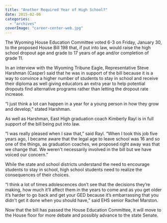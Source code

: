 ```yaml
---
title: "Another Required Year of High School?"
date: 2015-02-06
categories: 
  - "archives"
coverImage: "career-center-web.jpg"
---
```


The Wyoming House Education Committee voted 6-3 on Friday, January 30, to the proposed House Bill 198 that, if put into law, would raise the high school dropout age and grade to 17 years of age and/or completion of grade 11.

In an interview with the Wyoming Tribune Eagle, Representative Steve Harshman (Casper) said that he was in support of the bill because it is a way to convince a higher number of students to stay in school and receive their diploma as well giving educators an extra year to help potential dropouts find alternative programs rather than letting the dropout rate increase.

“I just think a lot can happen in a year for a young person in how they grow and develop,” stated Harshman.

As well as Harshman, East High graduation coach Kimberly Rayl is in full support of the bill being put into law.

“I was really pleased when I saw that,” said Rayl. “When I took this job five years ago, I became aware that the legal age to leave school was 16 and so one of the things, as graduation coaches, we proposed right away was that we change that. We weren't necessarily involved in the bill but we have voiced our concern.”

While the state and school districts understand the need to encourage students to stay in school, high school students need to realize the consequences of their choices.

“I think a lot of times adolescences don’t see that the decisions they’re making, how much it’ll affect them in the years to come and as you get older it’s harder to go back and get your GED because it’s embarrassing that you didn't get it done when you should have,” said EHS senior Rachel Marston.

Now that the bill has passed the House Education Committee, it will move to the House floor for more debate and possibly advance to the state Senate.
